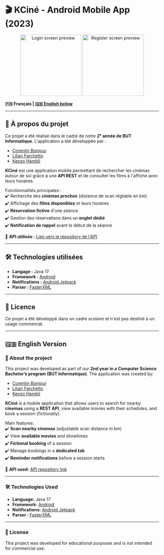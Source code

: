 # 🎬 KCiné - Android Mobile App (2023)

<p align="center">
  <img alt="Login screen preview" src="https://github.com/kenzohj/KCine/blob/main/login.png" width="200">
  <img alt="Register screen preview" src="https://github.com/kenzohj/KCine/blob/main/register.png" width="200">
</p>

**🇫🇷 Français | [🇬🇧 English below](#-english-version-)**  

---

## 📌 À propos du projet  

Ce projet a été réalisé dans le cadre de notre **2ᵉ année de BUT Informatique**. L'application a été développée par :  

- [Corentin Bonjour](https://github.com/corentinbjr)  
- [Lilian Farchetto](https://github.com/Hertinox0)
- [Kenzo Hambli](https://github.com/KenzoHJ)

**KCiné** est une application mobile permettant de rechercher les cinémas autour de soi grâce à une **API REST** et de consulter les films à l'affiche avec leurs horaires.  

Fonctionnalités principales :  
✔️ Recherche des **cinémas proches** (distance de scan réglable en km)  
✔️ Affichage des **films disponibles** et leurs horaires  
✔️ **Réservation fictive** d'une séance  
✔️ Gestion des réservations dans un **onglet dédié**  
✔️ **Notification de rappel** avant le début de la séance  

🔗 **API utilisée :** [Lien vers le repository de l'API](https://github.com/kenzohj/KCRest)  

---

## 🛠️ Technologies utilisées  

- **Langage :** Java 17
- **Framework :** [Android](https://developer.android.com/)
- **Notifications :** [Android Jetpack](https://developer.android.com/jetpack)
- **Parser :** [FasterXML](https://github.com/FasterXML)

---

## 📝 Licence  

Ce projet a été développé dans un cadre scolaire et n'est pas destiné à un usage commercial.  

---

## 🇬🇧 English Version  

### 📌 About the project  

This project was developed as part of our **2nd year in a Computer Science Bachelor’s program (BUT Informatique)**. The application was created by:  

- [Corentin Bonjour](https://github.com/corentinbjr)  
- [Lilian Farchetto](https://github.com/Hertinox0)
- [Kenzo Hambli](https://github.com/KenzoHJ)

**KCiné** is a mobile application that allows users to search for nearby **cinemas** using a **REST API**, view available movies with their schedules, and book a session (fictionally).  

Main features:  
✔️ **Scan nearby cinemas** (adjustable scan distance in km)  
✔️ View **available movies** and showtimes  
✔️ **Fictional booking** of a session  
✔️ Manage bookings in a **dedicated tab**  
✔️ **Reminder notifications** before a session starts  

🔗 **API used:** [API repository link](https://github.com/kenzohj/KCRest)  

---

### 🛠️ Technologies Used  

- **Language:** Java 17
- **Framework:** [Android](https://developer.android.com/)
- **Notifications:** [Android Jetpack](https://developer.android.com/jetpack)
- **Parser :** [FasterXML](https://github.com/FasterXML)

---

### 📝 License  

This project was developed for educational purposes and is not intended for commercial use.  

